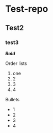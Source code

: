 # Test-repo
## Test2 
### test3

***Bold***

Order lists
1. one 
2. 2
3. 3
4. 4

Bullets
- 1
- 2
- 3
- 4


